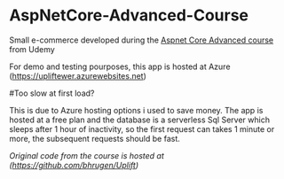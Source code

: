 # AspNetCore-Advanced-Course
Small e-commerce developed during the [Aspnet Core Advanced course](https://www.udemy.com/course/master-aspnet-core-3-advanced) from Udemy

For demo and testing pourposes, this app is hosted at Azure (https://upliftewer.azurewebsites.net)

#Too slow at first load?

This is due to Azure hosting options i used to save money. The app is hosted at a free plan and the database is a serverless Sql Server which sleeps after 1 hour of inactivity, so the first request can takes 1 minute or more, the subsequent requests should be fast.

_Original code from the course is hosted at (https://github.com/bhrugen/Uplift)_
